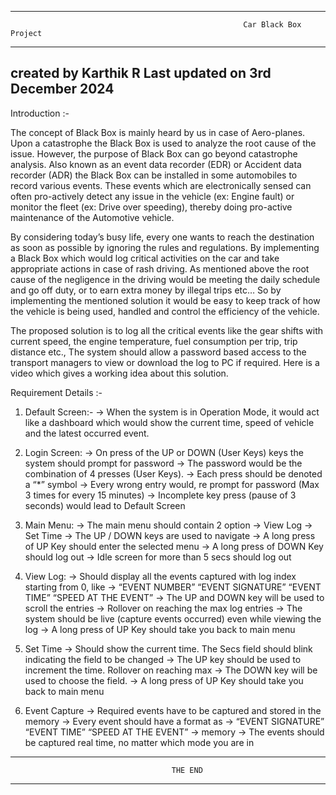 -----------------------------------------------------------------------------------------------------------------------------
                                                        Car Black Box Project
-----------------------------------------------------------------------------------------------------------------------------
created by Karthik R
Last updated on 3rd December 2024
-----------------------------------------------------------------------------------------------------------------------------

Introduction :-

  The concept of Black Box is mainly heard by us in case of Aero-planes. Upon a catastrophe the Black Box is used to 
analyze the root cause of the issue. However, the purpose of Black Box can go beyond catastrophe analysis. Also known as an 
event data recorder (EDR) or Accident data recorder (ADR) the Black Box can be installed in some automobiles to record various
events. These events which are electronically sensed can often pro-actively detect any issue in the vehicle (ex: Engine fault) 
or monitor the fleet (ex: Drive over speeding), thereby doing pro-active maintenance of the Automotive vehicle.

 By considering today’s busy life, every one wants to reach the destination as soon as possible by ignoring the rules 
and regulations. By implementing a Black Box which would log critical activities on the car and take appropriate actions in 
case of rash driving. As mentioned above the root cause of the negligence in the driving would be meeting the daily schedule 
and go off duty, or to earn extra money by illegal trips etc… So by implementing the mentioned solution it would be easy to 
keep track of how the vehicle is being used, handled and control the efficiency of the vehicle.
 
 The proposed solution is to log all the critical events like the gear shifts with current speed, the engine temperature, 
fuel consumption per trip, trip distance etc., The system should allow a password based access to the transport managers to 
view or download the log to PC if required. Here is a video which gives a working idea about this solution.

Requirement Details :-

1. Default Screen:-
	-> When the system is in Operation Mode, it would act like a dashboard which would show the current time, speed of 
           vehicle and the latest occurred event.

2. Login Screen:
	-> On press of the UP or DOWN (User Keys) keys the system should prompt for password
	-> The password would be the combination of 4 presses (User Keys).
	-> Each press should be denoted a “*” symbol
	-> Every wrong entry would, re prompt for password (Max 3 times for every 15 minutes)
	-> Incomplete key press (pause of 3 seconds) would lead to Default Screen

3. Main Menu:
	-> The main menu should contain 2 option
	-> View Log
	-> Set Time
	-> The UP / DOWN keys are used to navigate
	-> A long press of UP Key should enter the selected menu
	-> A long press of DOWN Key should log out
	-> Idle screen for more than 5 secs should log out

4. View Log:
	-> Should display all the events captured with log index starting from 0, like
	-> “EVENT NUMBER” “EVENT SIGNATURE” “EVENT TIME” “SPEED AT THE EVENT”
	-> The UP and DOWN key will be used to scroll the entries
	-> Rollover on reaching the max log entries
	-> The system should be live (capture events occurred) even while viewing the log
	-> A long press of UP Key should take you back to main menu

5. Set Time
	-> Should show the current time. The Secs field should blink indicating the field to be changed
	-> The UP key should be used to increment the time. Rollover on reaching max
	-> The DOWN key will be used to choose the field.
	-> A long press of UP Key should take you back to main menu

6. Event Capture
	-> Required events have to be captured and stored in the memory
	-> Every event should have a format as
	-> “EVENT SIGNATURE” “EVENT TIME” “SPEED AT THE EVENT”
	-> memory
	-> The events should be captured real time, no matter which mode you are in

-----------------------------------------------------------------------------------------------------------------------------
                                        THE END
-----------------------------------------------------------------------------------------------------------------------------
